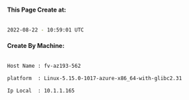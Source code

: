 
   
#### This Page Create at:

```bash

2022-08-22 - 10:59:01 UTC

```

#### Create By Machine:

```bash

Host Name : fv-az193-562

platform  : Linux-5.15.0-1017-azure-x86_64-with-glibc2.31

Ip Local  : 10.1.1.165

```

